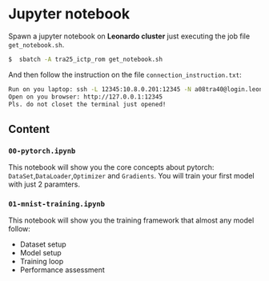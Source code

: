 # Jupyter notebook

Spawn a jupyter notebook on **Leonardo cluster** just executing the job file `get_notebook.sh`.

```bash
$  sbatch -A tra25_ictp_rom get_notebook.sh
```

And then follow the instruction on the file `connection_instruction.txt`:

```bash 
Run on you laptop: ssh -L 12345:10.8.0.201:12345 -N a08tra40@login.leonardo.cineca.it Run on you laptop: ssh -L 12345:10.8.0.201:12345 -N a08tra40@login.leonardo.cineca.it -o StrictHostKeyChecking=no -o UserKnownHostsFile=/dev/null
Open on you browser: http://127.0.0.1:12345
Pls. do not closet the terminal just opened!
```

## Content

### `00-pytorch.ipynb`

This notebook will show you the core concepts about pytorch: `DataSet`,`DataLoader`,`Optimizer` and `Gradients`.
You will train your first model with just 2 paramters. 

### `01-mnist-training.ipynb`

This notebook will show you the training framework that almost any model follow:

- Dataset setup
- Model setup
- Training loop
- Performance assessment
